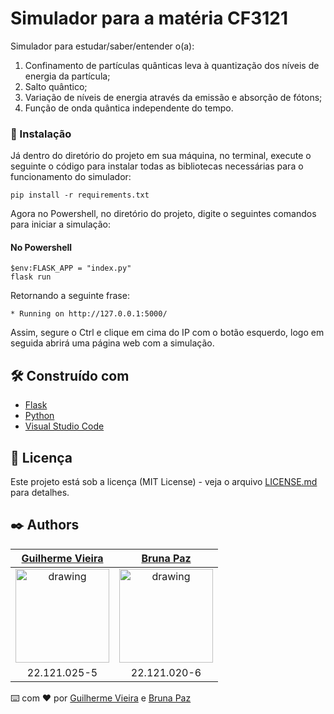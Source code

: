 # Simulador para a matéria CF3121

Simulador para estudar/saber/entender o(a):
1. Confinamento de partículas quânticas
leva à quantização dos níveis de energia da partícula; 
2. Salto quântico; 
3. Variação de níveis de
energia através da emissão e absorção de fótons;
4. Função de onda quântica independente do
tempo.

### 🔧 Instalação

Já dentro do diretório do projeto em sua máquina, no terminal, execute o seguinte o código para instalar todas as bibliotecas necessárias para o funcionamento do simulador: 
```
pip install -r requirements.txt
```
Agora no Powershell, no diretório do projeto, digite o seguintes comandos para iniciar a simulação:

#### No Powershell
```
$env:FLASK_APP = "index.py"
flask run
```
Retornando a seguinte frase:

```
* Running on http://127.0.0.1:5000/
```
Assim, segure o Ctrl e clique em cima do IP com o botão esquerdo, logo em seguida abrirá uma página web com a simulação.

## 🛠️ Construído com

* [Flask](https://flask.palletsprojects.com/en/2.1.x/)
* [Python](https://www.python.org/)
* [Visual Studio Code](https://code.visualstudio.com/)

## 📄 Licença

Este projeto está sob a licença (MIT License) - veja o arquivo [LICENSE.md](https://github.com/guilhermevieirasilvagoncalves/physics-simulation/blob/main/LICENSE) para detalhes.

## ✒️ Authors

[Guilherme Vieira](https://github.com/guilhermevieirasilvagoncalves)           |  [Bruna Paz](https://github.com/PazBruna)         
:-------------------------:|:-------------------------:|
<img src="https://avatars.githubusercontent.com/u/88863957?v=4" alt="drawing" width="150"/>  |  <img src="https://avatars.githubusercontent.com/u/37667890?v=4" alt="drawing" width="150"/>
22.121.025-5 | 22.121.020-6

⌨️ com ❤️ por [Guilherme Vieira](https://github.com/guilhermevieirasilvagoncalves) e [Bruna Paz](https://github.com/PazBruna)
